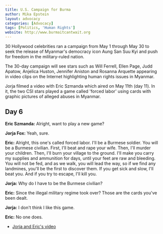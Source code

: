```yaml
---
title: U.S. Campaign for Burma
author: Mika Epstein
layout: advocacy
categories: [Advocacy]
tags: [Politics, 'Human Rights']
website: http://www.burmaitcantwait.org
---
```


30 Hollywood celebrities ran a campaign from May 1 through May 30 to seek the release of Myanmar's democracy icon Aung San Suu Kyi and push for freedom in the military-ruled nation.

The 30-day campaign will see stars such as Will Ferrell, Ellen Page, Judd Apatow, Anjelica Huston, Jennifer Aniston and Rosanna Arquette appearing in video clips on the Internet highlighting human rights issues in Myanmar.

Jorja filmed a video with Eric Szmanda which aired on May 11th (day 11). In it, the two CSI stars played a game called 'forced labor' using cards with graphic pictures of alleged abuses in Myanmar.

## Day 6

**Eric Szmanda:** Alright, want to play a new game?

**Jorja Fox:** Yeah, sure.

**Eric:** Alright, this one's called forced labor. I'll be a Burmese soldier. You will be a Burmese civilian. First, I'll beat and rape your wife. Then, I'll murder your children. Then, I'll burn your village to the ground. I'll make you carry my supplies and ammunition for days, until your feet are raw and bleeding. You will not be fed, and as we walk, you will lead the way, so if we find any landmines, you'll be the first to discover them. If you get sick and slow, I'll beat you. And if you try to escape, I'll kill you.

**Jorja:** Why do I have to be the Burmese civilian?

**Eric:** Since the illegal military regime took over? Those are the cards you've been dealt.

**Jorja:** I don't think I like this game.

**Eric:** No one does.

* [Jorja and Eric's video](http://link.brightcove.com/services/link/bcpid1517481413/bclid1527697194/bctid1533001469)